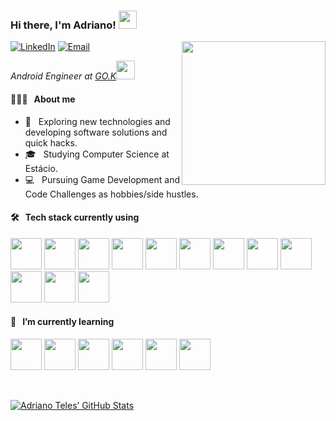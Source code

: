 <h3>Hi there, I'm Adriano! <img src="https://github.com/piyushP7pravin/piyushP7pravin/blob/master/Hi.gif" width="29px"></h3>

<img align='right' src="https://media.giphy.com/media/M9gbBd9nbDrOTu1Mqx/giphy.gif" width="230">

<p>
<a href="https://www.linkedin.com/in/adrianotelesc/"><img alt="LinkedIn" src="https://img.shields.io/badge/LinkedIn-Adriano%20Teles-blue?style=flat-square&logo=linkedin"></a>
<a href="mailto:adriano.telesc@gmail.com"><img alt="Email" src="https://img.shields.io/badge/Email-adriano.telesc@gmail.com-blue?style=flat-square&logo=gmail"></a>
</p>

<p><em>Android Engineer at <a href="https://gok.digital">GO.K</a><img src="https://media.giphy.com/media/WUlplcMpOCEmTGBtBW/giphy.gif" width="30"> 
</em></p>

#### 👨🏻‍💻 &nbsp; About me

- 🤔 &nbsp; Exploring new technologies and developing software solutions and quick hacks.
- 🎓 &nbsp; Studying Computer Science at Estácio.
- 💻 &nbsp; Pursuing Game Development and Code Challenges as hobbies/side hustles.

#### 🛠 &nbsp; Tech stack currently using

<code><a href="https://www.android.com" target="_blank"><img height="50" src="https://www.vectorlogo.zone/logos/android/android-ar21.svg"></a></code>
<code><a href="https://gradle.org" target="_blank"><img height="50" src="https://www.vectorlogo.zone/logos/gradle/gradle-ar21.svg"></a></code>
<code><a href="https://kotlinlang.org" target="_blank"><img height="50" src="https://www.vectorlogo.zone/logos/kotlinlang/kotlinlang-ar21.svg"></a></code>
<code><a href="https://developer.apple.com/xcode/" target="_blank"><img height="50" src="https://www.vectorlogo.zone/logos/apple_xcode/apple_xcode-ar21.svg"></a></code>
<code><a href="https://swift.org" target="_blank"><img height="50" src="https://www.vectorlogo.zone/logos/swift/swift-ar21.svg"></a></code>
<code><a href="https://www.sqlite.org/index.html" target="_blank"><img height="50" src="https://www.vectorlogo.zone/logos/sqlite/sqlite-ar21.svg"></a></code>
<code><a href="https://graphql.org" target="_blank"><img height="50" src="https://www.vectorlogo.zone/logos/graphql/graphql-ar21.svg"></a></code>
<code><a href="https://www.apollographql.com" target="_blank"><img height="50" src="https://www.vectorlogo.zone/logos/apollographql/apollographql-ar21.svg"></a></code>
<code><a href="https://www.json.org/" target="_blank"><img height="50" src="https://www.vectorlogo.zone/logos/json/json-ar21.svg"></a></code>
<code><a href="https://git-scm.com/" target="_blank"><img height="50" src="https://www.vectorlogo.zone/logos/git-scm/git-scm-ar21.svg"></a></code>
<code><a href="https://firebase.google.com" target="_blank"><img height="50" src="https://www.vectorlogo.zone/logos/firebase/firebase-ar21.svg"></a></code>
<code><a href="http://appcenter.ms/" target="_blank"><img height="50" src="https://www.vectorlogo.zone/logos/appcenterms/appcenterms-ar21.svg"></a></code>

#### 🌱 &nbsp; I’m currently learning

<code><a href="https://flutter.dev" target="_blank"><img height="50" src="https://www.vectorlogo.zone/logos/flutterio/flutterio-ar21.svg"></a></code>
<code><a href="https://dart.dev" target="_blank"><img height="50" src="https://www.vectorlogo.zone/logos/dartlang/dartlang-ar21.svg"></a></code>
<code><a href="https://godotengine.org" target="_blank"><img height="50" src="https://www.vectorlogo.zone/logos/godotengine/godotengine-ar21.svg"></a></code>
<code><a href="https://unity.com" target="_blank"><img height="50" src="https://www.vectorlogo.zone/logos/unity3d/unity3d-ar21.svg"></a></code>
<code><a href="https://www.jenkins.io" target="_blank"><img height="50" src="https://www.vectorlogo.zone/logos/jenkins/jenkins-ar21.svg"></a></code>
<code><a href="https://www.docker.com" target="_blank"><img height="50" src="https://www.vectorlogo.zone/logos/docker/docker-ar21.svg"></a></code>

<br/>

[![Adriano Teles’ GitHub Stats](https://github-readme-stats.vercel.app/api?username=adrianotelesc&show_icons=true)](https://github.com/adrianotelesc)
